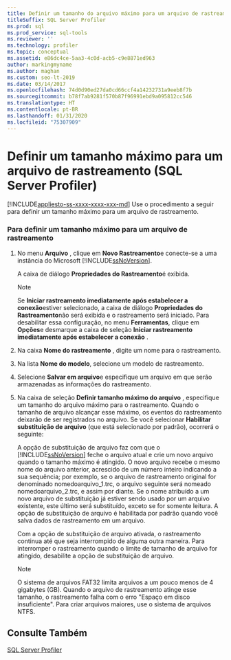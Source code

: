 ```yaml
---
title: Definir um tamanho do arquivo máximo para um arquivo de rastreamento
titleSuffix: SQL Server Profiler
ms.prod: sql
ms.prod_service: sql-tools
ms.reviewer: ''
ms.technology: profiler
ms.topic: conceptual
ms.assetid: e86dc4ce-5aa3-4c0d-acb5-c9e8871ed963
author: markingmyname
ms.author: maghan
ms.custom: seo-lt-2019
ms.date: 03/14/2017
ms.openlocfilehash: 74d0d90ed27da0cd66ccf4a14232731a9eeb8f7b
ms.sourcegitcommit: b78f7ab9281f570b87f96991ebd9a095812cc546
ms.translationtype: HT
ms.contentlocale: pt-BR
ms.lasthandoff: 01/31/2020
ms.locfileid: "75307909"
---
```

# <a name="set-a-maximum-file-size-for-a-trace-file-sql-server-profiler"></a>Definir um tamanho máximo para um arquivo de rastreamento (SQL Server Profiler)

[!INCLUDE[appliesto-ss-xxxx-xxxx-xxx-md](../../includes/appliesto-ss-xxxx-xxxx-xxx-md.md)]
  Use o procedimento a seguir para definir um tamanho máximo para um arquivo de rastreamento.  
  
### <a name="to-set-a-maximum-file-size-for-a-trace-file"></a>Para definir um tamanho máximo para um arquivo de rastreamento  
  
1.  No menu **Arquivo** , clique em **Novo Rastreamento**e conecte-se a uma instância do Microsoft [!INCLUDE[ssNoVersion](../../includes/ssnoversion-md.md)].  
  
     A caixa de diálogo **Propriedades do Rastreamento**é exibida.  
  
    > [!NOTE]  
    >  Se **Iniciar rastreamento imediatamente após estabelecer a conexão**estiver selecionado, a caixa de diálogo **Propriedades do Rastreamento**não será exibida e o rastreamento será iniciado. Para desabilitar essa configuração, no menu **Ferramentas**, clique em **Opções**e desmarque a caixa de seleção **Iniciar rastreamento imediatamente após estabelecer a conexão** .  
  
2.  Na caixa **Nome do rastreamento** , digite um nome para o rastreamento.  
  
3.  Na lista **Nome do modelo**, selecione um modelo de rastreamento.  
  
4.  Selecione **Salvar em arquivo**e especifique um arquivo em que serão armazenadas as informações do rastreamento.  
  
5.  Na caixa de seleção **Definir tamanho máximo do arquivo** , especifique um tamanho do arquivo máximo para o rastreamento. Quando o tamanho de arquivo alcançar esse máximo, os eventos do rastreamento deixarão de ser registrados no arquivo. Se você selecionar **Habilitar substituição de arquivo** (que está selecionado por padrão), ocorrerá o seguinte:  
  
     A opção de substituição de arquivo faz com que o [!INCLUDE[ssNoVersion](../../includes/ssnoversion-md.md)] feche o arquivo atual e crie um novo arquivo quando o tamanho máximo é atingido. O novo arquivo recebe o mesmo nome do arquivo anterior, acrescido de um número inteiro indicando a sua sequência; por exemplo, se o arquivo de rastreamento original for denominado nomedoarquivo_1.trc, o arquivo seguinte será nomeado nomedoarquivo_2.trc, e assim por diante. Se o nome atribuído a um novo arquivo de substituição já estiver sendo usado por um arquivo existente, este último será substituído, exceto se for somente leitura. A opção de substituição de arquivo é habilitada por padrão quando você salva dados de rastreamento em um arquivo.  
  
     Com a opção de substituição de arquivo ativada, o rastreamento continua até que seja interrompido de alguma outra maneira. Para interromper o rastreamento quando o limite de tamanho de arquivo for atingido, desabilite a opção de substituição de arquivo.  
  
    > [!NOTE]  
    >  O sistema de arquivos FAT32 limita arquivos a um pouco menos de 4 gigabytes (GB). Quando o arquivo de rastreamento atinge esse tamanho, o rastreamento falha com o erro "Espaço em disco insuficiente". Para criar arquivos maiores, use o sistema de arquivos NTFS.  
  
## <a name="see-also"></a>Consulte Também  
 [SQL Server Profiler](../../tools/sql-server-profiler/sql-server-profiler.md)  
  
  
